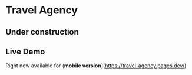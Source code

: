 # Travel Agency

## Under construction

## Live Demo

Right now available for (**mobile version**](https://travel-agency.pages.dev/)
